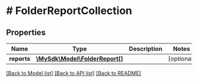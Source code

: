 # # FolderReportCollection

## Properties

Name | Type | Description | Notes
------------ | ------------- | ------------- | -------------
**reports** | [**\MySdk\Model\FolderReport[]**](FolderReport.md) |  | [optional]

[[Back to Model list]](../../README.md#models) [[Back to API list]](../../README.md#endpoints) [[Back to README]](../../README.md)
